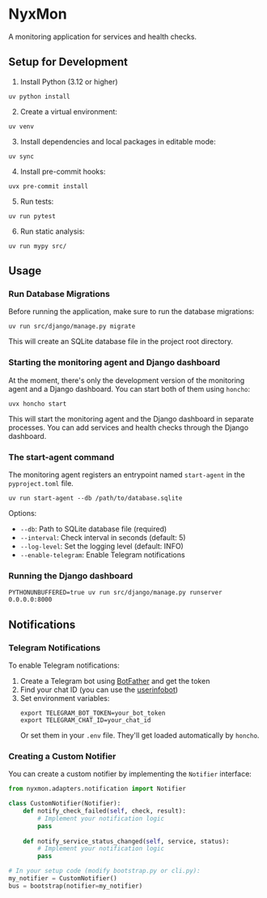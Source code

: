 # NyxMon

A monitoring application for services and health checks.

## Setup for Development

1. Install Python (3.12 or higher)
```shell
uv python install
```

2. Create a virtual environment:
```shell
uv venv
```

3. Install dependencies and local packages in editable mode:
```shell
uv sync
```

4. Install pre-commit hooks:
```shell
uvx pre-commit install
```

5. Run tests:
```shell
uv run pytest
```

6. Run static analysis:
```shell
uv run mypy src/
```

## Usage

### Run Database Migrations

Before running the application, make sure to run the database migrations:

```shell
uv run src/django/manage.py migrate
```

This will create an SQLite database file in the project root directory.

### Starting the monitoring agent and Django dashboard

At the moment, there's only the development version of the monitoring agent and a
Django dashboard. You can start both of them using `honcho`:

```shell
uvx honcho start
```

This will start the monitoring agent and the Django dashboard in separate processes.
You can add services and health checks through the Django dashboard.

### The start-agent command

The monitoring agent registers an entrypoint named `start-agent` in the
`pyproject.toml` file.

```shell
uv run start-agent --db /path/to/database.sqlite
```

Options:
- `--db`: Path to SQLite database file (required)
- `--interval`: Check interval in seconds (default: 5)
- `--log-level`: Set the logging level (default: INFO)
- `--enable-telegram`: Enable Telegram notifications

### Running the Django dashboard

```shell
PYTHONUNBUFFERED=true uv run src/django/manage.py runserver 0.0.0.0:8000
```

## Notifications

### Telegram Notifications

To enable Telegram notifications:

1. Create a Telegram bot using [BotFather](https://t.me/botfather) and get the token
2. Find your chat ID (you can use the [userinfobot](https://t.me/userinfobot))
3. Set environment variables:
   ```shell
   export TELEGRAM_BOT_TOKEN=your_bot_token
   export TELEGRAM_CHAT_ID=your_chat_id
   ```
   Or set them in your `.env` file. They'll get loaded automatically by `honcho`.

### Creating a Custom Notifier

You can create a custom notifier by implementing the `Notifier` interface:

```python
from nyxmon.adapters.notification import Notifier

class CustomNotifier(Notifier):
    def notify_check_failed(self, check, result):
        # Implement your notification logic
        pass
        
    def notify_service_status_changed(self, service, status):
        # Implement your notification logic
        pass

# In your setup code (modify bootstrap.py or cli.py):
my_notifier = CustomNotifier()
bus = bootstrap(notifier=my_notifier)
```